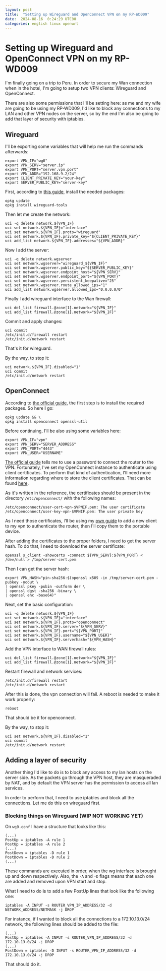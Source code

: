 ```yaml
---
layout: post
title:  "Setting up Wireguard and OpenConnect VPN on my RP-WD009"
date:  2024-08-16  0:24:29 UTC00 
categories: english linux openwrt  
---
```


# Setting up Wireguard and OpenConnect VPN on my RP-WD009 

I'm finally going on a trip to Peru. In order to secure my Wan connection when in the hotel, I'm going to setup two VPN clients: Wireguard and OpenConnect.

There are also some permissions that I'll be setting here: as me and my wife are going to be using my RP-WD009, I'd like to block any connections to my LAN and other VPN nodes on the server, so by the end I'm also be going to add that layer of security with iptables. 

## Wireguard

I'll be exporting some variables that will help me run the commands afterwards:

```
export VPN_IF="wg0"
export VPN_SERV="server.ip"
export VPN_PORT="server.vpn.port"
export VPN_ADDR="192.168.9.2/24"
export CLIENT_PRIVATE_KEY="your-key"
export SERVER_PUBLIC_KEY="server-key"
```

First, according to [this guide](https://openwrt.org/docs/guide-user/services/vpn/wireguard/client), install the needed packages:
```
opkg update
opkg install wireguard-tools
```

Then let me create the network:
```
uci -q delete network.${VPN_IF}
uci set network.${VPN_IF}="interface"
uci set network.${VPN_IF}.proto="wireguard"
uci set network.${VPN_IF}.private_key="${CLIENT_PRIVATE_KEY}"
uci add_list network.${VPN_IF}.addresses="${VPN_ADDR}"
```

Now I add the server:
```
uci -q delete network.wgserver
uci set network.wgserver="wireguard_${VPN_IF}"
uci set network.wgserver.public_key="${SERVER_PUBLIC_KEY}"
uci set network.wgserver.endpoint_host="${VPN_SERV}"
uci set network.wgserver.endpoint_port="${VPN_PORT}"
uci set network.wgserver.persistent_keepalive="25"
uci set network.wgserver.route_allowed_ips="1"
uci add_list network.wgserver.allowed_ips="0.0.0.0/0"
```

Finally I add wireguard interface to the Wan firewall:
```
uci del_list firewall.@zone[1].network="${VPN_IF}"
uci add_list firewall.@zone[1].network="${VPN_IF}"
```

Commit and apply changes:
```
uci commit
/etc/init.d/firewall restart
/etc/init.d/network restart
```

That's it for wireguard.

By the way, to stop it:
```
uci network.${VPN_IF}.disabled="1"
uci commit
/etc/init.d/network restart
```

## OpenConnect

According to [the official guide](https://openwrt.org/docs/guide-user/services/vpn/openconnect/client), the first step is to install the required packages. So here I go:

```
opkg update && \
opkg install openconnect openssl-util
```

Before continuing, I'll be also using some variables here:
```
export VPN_IF="vpn"
export VPN_SERV="SERVER_ADDRESS"
export VPN_PORT="4443"
export VPN_USER="USERNAME"
```

[The official guide](https://openwrt.org/docs/guide-user/services/vpn/openconnect/client) tells me to use a password to connect the router to the VPN. Fortunately, I've set my OpenConnect instance to authenticate using client certificates. To perform that kind of authentication, I'll need more information regarding where to store the client certificates. That can be found [here](https://github.com/openwrt/packages/blob/master/net/openconnect/README).

As it's written in the reference, the certificates should be present in the directory `/etc/openconnect/` with the following names:
```
/etc/openconnect/user-cert-vpn-$VPNIF.pem: The user certificate
/etc/openconnect/user-key-vpn-$VPNIF.pem: The user private key
```

As I need those certificates, I'll be using my [own guide](https://marcocspc.github.io/58wq/english/vpn/docker/2023/12/26/Setting-up-my-OpenConnect-Server.html) to add a new client to my vpn to authenticate the router, then I'll copy them to the portable device.

After adding the certificates to the proper folders, I need to get the server hash. To do that, I need to download the server certificate: 
```
openssl s_client -showcerts -connect ${VPN_SERV}:${VPN_PORT} < /dev/null > /tmp/server-cert.pem
```

Then I can get the server hash:
```
export VPN_HASH="pin-sha256:$(openssl x509 -in /tmp/server-cert.pem -pubkey -noout \
| openssl pkey -pubin -outform der \
| openssl dgst -sha256 -binary \
| openssl enc -base64)"
```

Next, set the basic configuration:
```
uci -q delete network.${VPN_IF}
uci set network.${VPN_IF}="interface"
uci set network.${VPN_IF}.proto="openconnect"
uci set network.${VPN_IF}.server="${VPN_SERV}"
uci set network.${VPN_IF}.port="${VPN_PORT}"
uci set network.${VPN_IF}.username="${VPN_USER}"
uci set network.${VPN_IF}.serverhash="${VPN_HASH}"
```

Add the VPN interface to WAN firewall rules:
```
uci del_list firewall.@zone[1].network="${VPN_IF}"
uci add_list firewall.@zone[1].network="${VPN_IF}"
```

Restart firewall and network services:
```
/etc/init.d/firewall restart
/etc/init.d/network restart
```

After this is done, the vpn connection will fail. A reboot is needed to make it work properly:
```
reboot
```

That should be it for openconnect.

By the way, to stop it:
```
uci set network.${VPN_IF}.disabled="1"
uci commit
/etc/init.d/network restart
```

## Adding a layer of security

Another thing I'd like to do is to block any access to my lan hosts on the server side. As the packets go through the VPN host, they are masqueraded by NAT, and by default the VPN server has the permission to access all lan services. 

In order to perform that, I need to use iptables and block all the connections. Let me do this on wireguard first.

### Blocking things on Wireguard (WIP NOT WORKING YET)

On `wg0.conf` I have a structure that looks like this:

```
(...)
PostUp = iptables -A rule 1
PostUp = iptables -A rule 2
(...)
PostDown = iptables -D rule 1
PostDown = iptables -D rule 2
(...)
```

These commands are executed in order, when the wg interface is brought up and down respectively. Also, the `-A` and `-D` flags means that each one are added and removed upon VPN start and stop.

What I need to do is to add a few PostUp lines that look like the following one:
```
iptables -A INPUT -s ROUTER_VPN_IP_ADDRESS/32 -d NETWORK_ADDRESS/NETMASK -j DROP
```

For instance, if I wanted to block all the connections to a 172.10.13.0/24 network, the following lines should be added to the file:

```
(...)
PostUp = iptables -A INPUT -s ROUTER_VPN_IP_ADDRESS/32 -d 172.10.13.0/24 -j DROP
(...)
PostDown = iptables -D INPUT -s ROUTER_VPN_IP_ADDRESS/32 -d 172.10.13.0/24 -j DROP
```

That should do it.
